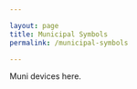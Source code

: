 ```yaml
---

layout: page
title: Municipal Symbols
permalink: /municipal-symbols

---
```


Muni devices here.


